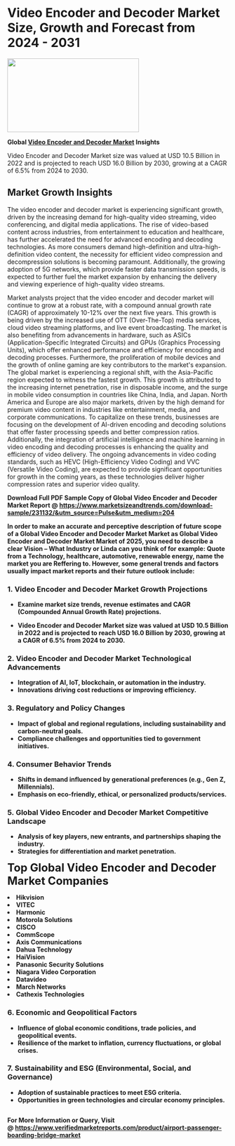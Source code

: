 <H1>Video Encoder and Decoder Market Size, Growth and Forecast from 2024 - 2031</H1><img class="aligncenter size-medium wp-image-584254" src="https://thirdeyenews.in/wp-content/uploads/2024/09/Global-Market-Research-300x168.jpeg" alt="" width="300" height="168" /><p><strong>Global&nbsp;<a href="https://www.marketsizeandtrends.com/download-sample/231132/&amp;utm_source=Pulse&amp;utm_medium=204">Video Encoder and Decoder Market</a> Insights</strong></p><p>Video Encoder and Decoder Market size was valued at USD 10.5 Billion in 2022 and is projected to reach USD 16.0 Billion by 2030, growing at a CAGR of 6.5% from 2024 to 2030.</p><p><h2>Market Growth Insights</h2> <p>The video encoder and decoder market is experiencing significant growth, driven by the increasing demand for high-quality video streaming, video conferencing, and digital media applications. The rise of video-based content across industries, from entertainment to education and healthcare, has further accelerated the need for advanced encoding and decoding technologies. As more consumers demand high-definition and ultra-high-definition video content, the necessity for efficient video compression and decompression solutions is becoming paramount. Additionally, the growing adoption of 5G networks, which provide faster data transmission speeds, is expected to further fuel the market expansion by enhancing the delivery and viewing experience of high-quality video streams.</p> <p><strong></strong></p> <p>Market analysts project that the video encoder and decoder market will continue to grow at a robust rate, with a compound annual growth rate (CAGR) of approximately 10-12% over the next five years. This growth is being driven by the increased use of OTT (Over-The-Top) media services, cloud video streaming platforms, and live event broadcasting. The market is also benefiting from advancements in hardware, such as ASICs (Application-Specific Integrated Circuits) and GPUs (Graphics Processing Units), which offer enhanced performance and efficiency for encoding and decoding processes. Furthermore, the proliferation of mobile devices and the growth of online gaming are key contributors to the market's expansion. The global market is experiencing a regional shift, with the Asia-Pacific region expected to witness the fastest growth. This growth is attributed to the increasing internet penetration, rise in disposable income, and the surge in mobile video consumption in countries like China, India, and Japan. North America and Europe are also major markets, driven by the high demand for premium video content in industries like entertainment, media, and corporate communications. To capitalize on these trends, businesses are focusing on the development of AI-driven encoding and decoding solutions that offer faster processing speeds and better compression ratios. Additionally, the integration of artificial intelligence and machine learning in video encoding and decoding processes is enhancing the quality and efficiency of video delivery. The ongoing advancements in video coding standards, such as HEVC (High-Efficiency Video Coding) and VVC (Versatile Video Coding), are expected to provide significant opportunities for growth in the coming years, as these technologies deliver higher compression rates and superior video quality. <p><strong></p><p><span class=""><strong>Download Full PDF Sample Copy of Global Video Encoder and Decoder Market Report</strong> @ <a href="https://www.marketsizeandtrends.com/download-sample/231132/&amp;utm_source=Pulse&amp;utm_medium=204" target="_blank">https://www.marketsizeandtrends.com/download-sample/231132/&amp;utm_source=Pulse&amp;utm_medium=204</a></span></p><p>In order to make an accurate and perceptive description of future scope of a Global&nbsp;Video Encoder and Decoder Market Market as Global&nbsp;Video Encoder and Decoder Market Market of 2025, you need to describe a clear Vision &ndash; What Industry or Linda can you think of for example: Quote from a Technology, healthcare, automotive, renewable energy, name the market you are Reffering to. However, some general trends and factors usually impact market reports and their future outlook include:</p><h3>1.&nbsp;<strong>Video Encoder and Decoder Market Growth Projections</strong></h3><ul><li>Examine market size trends, revenue estimates and CAGR (Compounded Annual Growth Rate) projections.</li><li><p>Video Encoder and Decoder Market size was valued at USD 10.5 Billion in 2022 and is projected to reach USD 16.0 Billion by 2030, growing at a CAGR of 6.5% from 2024 to 2030.</p></li></ul><h3>2.&nbsp;<strong>Video Encoder and Decoder Market Technological Advancements</strong></h3><ul><li>Integration of AI, IoT, blockchain, or automation in the industry.</li><li>Innovations driving cost reductions or improving efficiency.</li></ul><h3>3.&nbsp;<strong>Regulatory and Policy Changes</strong></h3><ul><li>Impact of global and regional regulations, including sustainability and carbon-neutral goals.</li><li>Compliance challenges and opportunities tied to government initiatives.</li></ul><h3>4.&nbsp;<strong>Consumer Behavior Trends</strong></h3><ul><li>Shifts in demand influenced by generational preferences (e.g., Gen Z, Millennials).</li><li>Emphasis on eco-friendly, ethical, or personalized products/services.</li></ul><h3>5.&nbsp;<strong>Global Video Encoder and Decoder Market Competitive Landscape</strong></h3><ul><li>Analysis of key players, new entrants, and partnerships shaping the industry.</li><li>Strategies for differentiation and market penetration.</li></ul><p data-pm-slice="1 1 []"><span style="color: inherit; font-family: inherit; font-size: 25px;">Top Global Video Encoder and Decoder Market Companies</span></p><div class="" data-test-id=""><p><li>Hikvision</li><li> VITEC</li><li> Harmonic</li><li> Motorola Solutions</li><li> CISCO</li><li> CommScope</li><li> Axis Communications</li><li> Dahua Technology</li><li> HaiVision</li><li> Panasonic Security Solutions</li><li> Niagara Video Corporation</li><li> Datavideo</li><li> March Networks</li><li> Cathexis Technologies</li></p></div><h3>6.&nbsp;<strong>Economic and Geopolitical Factors</strong></h3><ul><li>Influence of global economic conditions, trade policies, and geopolitical events.</li><li>Resilience of the market to inflation, currency fluctuations, or global crises.</li></ul><h3>7.&nbsp;<strong>Sustainability and ESG (Environmental, Social, and Governance)</strong></h3><ul><li>Adoption of sustainable practices to meet ESG criteria.</li><li>Opportunities in green technologies and circular economy principles.</li></ul><h2><strong style="font-size: 14px;">For More Information or Query, Visit @&nbsp;</strong><a style="background-color: #ffffff; font-size: 14px;" href="https://www.marketsizeandtrends.com/report/video-encoder-and-decoder-market/" target="_blank">https://www.verifiedmarketreports.com/product/airport-passenger-boarding-bridge-market</a></h2>
